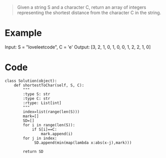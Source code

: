 > Given a string S and a character C, return an array of integers representing the shortest distance from the character C in the string.

# Example
Input: S = "loveleetcode", C = 'e'
Output: [3, 2, 1, 0, 1, 0, 0, 1, 2, 2, 1, 0]

# Code
```
class Solution(object):
    def shortestToChar(self, S, C):
        """
        :type S: str
        :type C: str
        :rtype: List[int]
        """
        index=list(range(len(S)))
        mark=[]
        SD=[]
        for i in range(len(S)):
            if S[i]==C:
                mark.append(i)
        for j in index:
             SD.append(min(map(lambda x:abs(x-j),mark)))
        
        return SD
```
